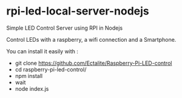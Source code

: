 # rpi-led-local-server-nodejs
Simple LED Control Server using RPI in Nodejs

Control LEDs with a raspberry, a wifi connection and a Smartphone.

You can install it easily with : 
  - git clone https://github.com/Ectalite/Raspberry-Pi-LED-control
  - cd raspberry-pi-led-control/
  - npm install
  - wait
  - node index.js
